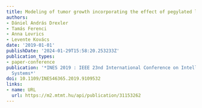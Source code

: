 ```yaml
---
title: Modeling of tumor growth incorporating the effect of pegylated liposomal doxorubicin
authors:
- Dániel András Drexler
- Tamás Ferenci
- Anna Lovrics
- Levente Kovács
date: '2019-01-01'
publishDate: '2024-01-29T15:58:20.253233Z'
publication_types:
- paper-conference
publication: '*INES 2019 : IEEE 23nd International Conference on Intelligent Engineering
  Systems*'
doi: 10.1109/INES46365.2019.9109532
links:
- name: URL
  url: https://m2.mtmt.hu/api/publication/31153262
---
```

